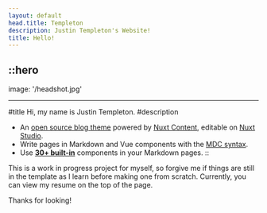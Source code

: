 ```yaml
---
layout: default
head.title: Templeton
description: Justin Templeton's Website!
title: Hello!
---
```


::hero
---
image: '/headshot.jpg'

---
#title
Hi, my name is Justin Templeton.
#description
- An [open source blog theme](https://github.com/nuxt-themes/alpine) powered by [Nuxt Content](https://content.nuxtjs.org), editable on [Nuxt Studio](https://studio.nuxt.com).
- Write pages in Markdown and Vue components with the [MDC syntax](https://content.nuxtjs.org/guide/writing/mdc).
- Use [**30+ built-in**](https://elements.nuxt.space) components in your Markdown pages.
::

This is a work in progress project for myself, so forgive me if things are still in the template as I learn before making one from scratch. Currently, you can view my resume on the top of the page. 

Thanks for looking!

